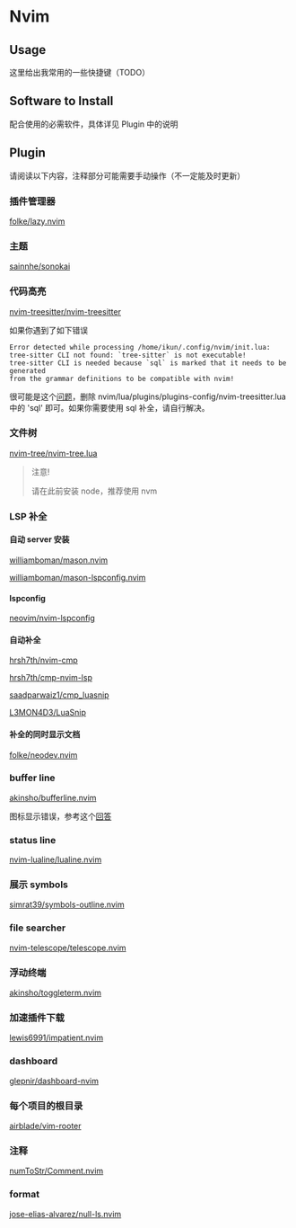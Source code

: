 # Nvim

## Usage

这里给出我常用的一些快捷键（TODO）

## Software to Install

配合使用的必需软件，具体详见 Plugin 中的说明

## Plugin

请阅读以下内容，注释部分可能需要手动操作（不一定能及时更新）

### 插件管理器

[folke/lazy.nvim](https://github.com/folke/lazy.nvim)

### 主题

[sainnhe/sonokai](https://github.com/sainnhe/sonokai)

### 代码高亮

[nvim-treesitter/nvim-treesitter](https://github.com/nvim-treesitter/nvim-treesitter)

如果你遇到了如下错误

```
Error detected while processing /home/ikun/.config/nvim/init.lua:
tree-sitter CLI not found: `tree-sitter` is not executable!
tree-sitter CLI is needed because `sql` is marked that it needs to be generated
from the grammar definitions to be compatible with nvim!
```

很可能是这个[问题](https://github.com/nvim-treesitter/nvim-treesitter/issues/2064)，删除 nvim/lua/plugins/plugins-config/nvim-treesitter.lua 中的 'sql' 即可。如果你需要使用 sql 补全，请自行解决。

### 文件树

[nvim-tree/nvim-tree.lua](https://github.com/nvim-tree/nvim-tree.lua)

> 注意!
>
> 请在此前安装 node，推荐使用 nvm

### LSP 补全

#### 自动 server 安装

[williamboman/mason.nvim](https://github.com/williamboman/mason.nvim)

[williamboman/mason-lspconfig.nvim](https://github.com/williamboman/mason-lspconfig.nvim)

#### lspconfig

[neovim/nvim-lspconfig](https://github.com/neovim/nvim-lspconfig)

#### 自动补全

[hrsh7th/nvim-cmp](https://github.com/hrsh7th/nvim-cmp)

[hrsh7th/cmp-nvim-lsp](https://github.com/hrsh7th/cmp-nvim-lsp)

[saadparwaiz1/cmp_luasnip](https://github.com/saadparwaiz1/cmp_luasnip)

[L3MON4D3/LuaSnip](https://github.com/L3MON4D3/LuaSnip)

#### 补全的同时显示文档

[folke/neodev.nvim](https://github.com/folke/neodev.nvim)

### buffer line

[akinsho/bufferline.nvim](https://github.com/akinsho/bufferline.nvim)

图标显示错误，参考这个[回答](https://zhuanlan.zhihu.com/p/586443435)

### status line

[nvim-lualine/lualine.nvim](https://github.com/nvim-lualine/lualine.nvim)

### 展示 symbols

[simrat39/symbols-outline.nvim](https://github.com/simrat39/symbols-outline.nvim)

### file searcher

[nvim-telescope/telescope.nvim](https://github.com/nvim-telescope/telescope.nvim)

### 浮动终端

[akinsho/toggleterm.nvim](https://github.com/akinsho/toggleterm.nvim)

### 加速插件下载

[lewis6991/impatient.nvim](https://github.com/lewis6991/impatient.nvim)

### dashboard

[glepnir/dashboard-nvim](https://github.com/glepnir/dashboard-nvim)

### 每个项目的根目录

[airblade/vim-rooter](https://github.com/airblade/vim-rooter)

### 注释

[numToStr/Comment.nvim](https://github.com/numToStr/Comment.nvim)

### format

[jose-elias-alvarez/null-ls.nvim](https://github.com/jose-elias-alvarez/null-ls.nvim)
